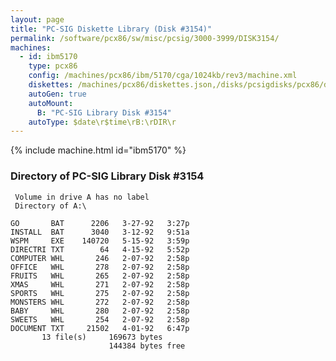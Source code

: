 ```yaml
---
layout: page
title: "PC-SIG Diskette Library (Disk #3154)"
permalink: /software/pcx86/sw/misc/pcsig/3000-3999/DISK3154/
machines:
  - id: ibm5170
    type: pcx86
    config: /machines/pcx86/ibm/5170/cga/1024kb/rev3/machine.xml
    diskettes: /machines/pcx86/diskettes.json,/disks/pcsigdisks/pcx86/diskettes.json
    autoGen: true
    autoMount:
      B: "PC-SIG Library Disk #3154"
    autoType: $date\r$time\rB:\rDIR\r
---
```


{% include machine.html id="ibm5170" %}

### Directory of PC-SIG Library Disk #3154

     Volume in drive A has no label
     Directory of A:\

    GO       BAT      2206   3-27-92   3:27p
    INSTALL  BAT      3040   3-12-92   9:51a
    WSPM     EXE    140720   5-15-92   3:59p
    DIRECTRI TXT        64   4-15-92   5:52p
    COMPUTER WHL       246   2-07-92   2:58p
    OFFICE   WHL       278   2-07-92   2:58p
    FRUITS   WHL       265   2-07-92   2:58p
    XMAS     WHL       271   2-07-92   2:58p
    SPORTS   WHL       275   2-07-92   2:58p
    MONSTERS WHL       272   2-07-92   2:58p
    BABY     WHL       280   2-07-92   2:58p
    SWEETS   WHL       254   2-07-92   2:58p
    DOCUMENT TXT     21502   4-01-92   6:47p
           13 file(s)     169673 bytes
                          144384 bytes free
